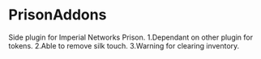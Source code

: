 # PrisonAddons
Side plugin for Imperial Networks Prison.
1.Dependant on other plugin for tokens. 
2.Able to remove silk touch.
3.Warning for clearing inventory.
